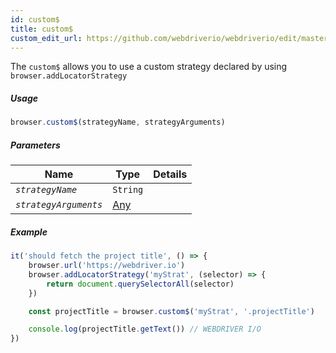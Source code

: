 ```yaml
---
id: custom$
title: custom$
custom_edit_url: https://github.com/webdriverio/webdriverio/edit/master/packages/webdriverio/src/commands/browser/custom$.js
---
```


The `custom$` allows you to use a custom strategy declared by using `browser.addLocatorStrategy`

##### Usage

```js
browser.custom$(strategyName, strategyArguments)
```

##### Parameters

| Name | Type | Details |
| ---- | ---- | ------- |
| <code><var>strategyName</var></code> | <code>String</code> |  |
| <code><var>strategyArguments</var></code> | <a href="Any.html">Any</a> |  |

##### Example

```js example.js
it('should fetch the project title', () => {
    browser.url('https://webdriver.io')
    browser.addLocatorStrategy('myStrat', (selector) => {
        return document.querySelectorAll(selector)
    })

    const projectTitle = browser.custom$('myStrat', '.projectTitle')

    console.log(projectTitle.getText()) // WEBDRIVER I/O
})
```

